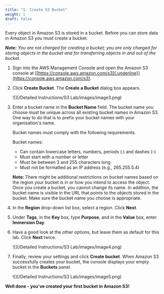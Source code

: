 ```yaml
---
title: "1. Create S3 Bucket"
weight: 1
draft: false
---
```


Every object in Amazon S3 is stored in a bucket. Before you can store
data in Amazon S3 you must create a bucket.

***Note:** You are not charged for creating a bucket; you are only
charged for storing objects in the bucket and for transferring objects
in and out of the bucket.*

1.  Sign into the AWS Management Console and open the Amazon S3 console
    at
    [[https://console.aws.amazon.com/s3]{.underline}](https://console.aws.amazon.com/s3).

2.  Click **Create Bucket**. The **Create a Bucket** dialog box appears.

	![](/Detailed Instructions/S3 Lab/images/image3.png)

3.  Enter a bucket name in the **Bucket Name** field. The bucket name
    you choose must be unique across all existing bucket names in Amazon
    S3. One way to do that is to prefix your bucket names with your
    organisation\'s name.  

	Bucket names must comply with the following requirements.
	
	Bucket names:
	
	-   Can contain lowercase letters, numbers, periods (.) and dashes (-)
	-   Must start with a number or letter
	-   Must be between 3 and 255 characters long
	-   Must not be formatted as an IP address (e.g., 265.255.5.4)
	
	**Note:** There might be additional restrictions on bucket names based
	on the region your bucket is in or how you intend to access the object.
	Once you create a bucket, you cannot change its name. In addition, the
	bucket name is visible in the URL that points to the objects stored in
	the bucket. Make sure the bucket name you choose is appropriate.

4.  In the **Region** drop-down list box, select a region. Click
    **Next**.

5.  Under **Tags**, in the **Key** box, type **Purpose**, and in the
    **Value** box, enter **Immersion Day**.

6.  Have a good look at the other options, but leave them as default for
    this lab. Click **Next**
    twice.
    
    ![](/Detailed Instructions/S3 Lab/images/image4.png)

7.  Finally, review your settings and click **Create bucket**. When
    Amazon S3 successfully creates your bucket, the console displays
    your empty bucket in the **Buckets** panel.

	![](/Detailed Instructions/S3 Lab/images/image5.png)

**Well done - you've created your first bucket in Amazon S3!**

